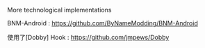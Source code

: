More technological implementations

BNM-Android : https://github.com/ByNameModding/BNM-Android

使用了[Dobby] Hook : https://github.com/jmpews/Dobby
